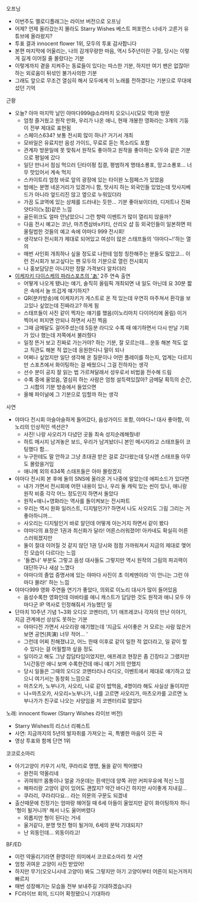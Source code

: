 오프닝
- 이번주도 멜로디플래그는 라이브 버전으로 오프닝
- 어제? 언제 올라갔는지 몰라도 Starry Wishes 베스트 퍼포먼스 너네가 고른거 유튜브에 올라왔지?
- 투표 결과 innocent flower 1위, 모두의 투표 감사합니다
- 본편 마지막에 어울리는, 나의 감개무량한 마음, 역시 5주년이란 구절, 당시는 이렇게 길게 이어질 줄 몰랐다는 기분
- 이렇게까지 곁을 지켜주는 동료들이 있다는 따스한 기분, 하지만 여기 팬은 없잖아! 하는 외로움이 뒤섞인 불가사의한 기분
- 그래도 앞으로 무조건 열심히 해서 모두에게 이 노래를 전하겠다는 기분으로 무대에 섰던 기억

근황
- 오늘? 아마 마지막 날인 야마다999@소라마치 오오니시(모모 역)와 방문
  - 엄청 즐거웠고 원작 만화, 우리가 나온 애니, 현재 개봉한 영화라는 3개의 기둥이 전부 제대로 표현됨
  - 스페이스634? 보통 전시회 많이 하나? 거기서 개최
  - 모바일은 유료지만 음성 가이드, 무료로 듣는 목소리도 포함
  - 관계자 방문일에 못 맞춰서 원작도 좋아하고 원작을 좋아하는 모두와 같은 기분으로 평일에 갔다
  - 일단 만나서 점심 먹으러 딘타이펑 집결, 평범하게 명태소룡포, 망고소룡포... 너무 맛있어서 계속 먹지
  - 스카이트리 엄청 바로 앞의 광장에 있는 타이완 노점페스가 있었음 
  - 밤에는 분명 네온거리가 있겠거니 함, 맛사지 하는 외국인들 있었는데 맛사지베드가 아니라 엎드리진 않고 옆으로 누워있더라
  - 가끔 도쿄역에 있는 상체를 드러내는 듯한... 기분 좋아보이더라, 디저트나 진짜 얏타이(노점)같은 느낌
  - 골든위크도 얼마 안남았으니 그런 향락 이벤트가 많이 열리지 않을까?
  - 다음 전시 예고는 코난, 마츠켄삼바x키티, 산리오 샵 등 외국인들이 일본하면 떠올릴법한 것들의 예고 속에 야마다 999 전시회!
  - 생각보다 전시회가 제대로 되어있고 여성이 많은 스태프들의 '야마다~!'하는 열의
  - 매번 사인회 개최하나 싶을 정도로 나한테 엄청 칭찬해주는 분들도 많았고... 이런 전시회가 보고싶다는 팬 모두의 기분으로 열린 전시회지
  - 나 홍보담당은 아니지만 정말 가격보다 알차더라
- [이케자키 다이스케의 파라스포츠의 'あ'](https://www.youtube.com/watch?v=qZWxWeIcppM) 2주 연속 출연
  - 어떻게 나오게 됐냐는 얘기, 솔직히 올림픽 개최되면 내 일도 아닌데 요 30분 짧은 속에서 늘 뜨겁게 얘기하지?
  - QR(분카방송)에 이케자키가 게스트로 온 적 있는데 우연히 마주쳐서 환각을 보고있나 싶었는데 진짜라고? 하게 됨
  - 스태프들이 사진 같이 찍자는 얘기를 했음(이노리마치 다이어리에 올림) 이거 찍어서 퍼지면 안되나 하면서 사진 찍음 
  - 그때 금메달도 걸어주셨는데 5등분 라디오 수록 때 얘기하면서 다시 만날 기회가 있나 했는데 저쪽에서 불러줬다
  - 일정 뜬거 보고 진짜로 가는거야? 하는 기분, 잘 모르는데... 운동 해본 적도 없고 직관도 해본 적 없는데 응원한다니 말이 되나
  - 어쩌나 싶었지만 일단 생각해 온 질문이나 어떤 플레이를 하는지, 업계는 다르지만 스포츠에서 화이팅하는 걸 배웠으니 그걸 전하자는 생각
  - 선수 분이 공지 잘 읽는 법 가르쳐달래서 성우로서 비법을 전수해 드림
  - 수록 중에 울었음, 열심히 하는 사람은 엄청 설득력있잖아? 금메달 획득의 순간, 그 시합의 기분 방송에서 들었으면
  - 올해 파이널에 그 기분으로 임할까 하는 생각

사연
- 야마다 전시회 아슬아슬하게 들어갔다, 음성가이드 포함, 야마다~! 대사 좋아함, 이노리의 인상적인 섹션은?
  - 사진! 나랑 사오리가 다녔던 곳들 최속 성지순례해줬네!
  - 하트 메시지 남겨놓은 보드, 우리가 남겨놨더니 본인 메시지라고 스태프들이 코팅했다 함...
  - 누구한테도 말 안하고 그냥 초대권 받은 걸로 갔다왔는데 당시엔 스태프들 아무도 몰랐을거임
  - 애니메 외의 634쪽 스태프들은 아마 몰랐겠지
- 야마다 전시회 본 후에 둘의 SNS에 올라온 거 나중에 알았는데 에피소드가 있다면
  - 내가 가면서 전시회에 어떤 내용이 있나, 우리 둘 캐릭 있는 씬이 있나, 애니랑 원작 비중 각각 어느 정도인지 하면서 돌았다
  - 원작+애니+영화라는 역사를 돌이켜보는 전시파트
  - 우리는 역시 원화 일러스트, 디지털인가? 하면서 나도 사오리도 그림 그리는 거 좋아하니까... 
  - 사오리는 디지털인거 바로 알던데 어떻게 아는거지 하면서 같이 봤다
  - 야마다의 표정은 1권과 최신화가 달라! 어른스러워졌어! 아카네도 확실히 어른스러워졌지만
  - 둘이 절대 이어질 것 같지 않던 1권 당시와 점점 가까워져서 지금의 제대로 맺어진 모습이 다르다는 느낌
  - '들켰나' 부분도 그렇고 음성 대사들도 그렇지만 역시 원작의 그림의 파괴력이 대단하구나 새삼 느꼈다
  - 야마다의 졸업 증명서에 있는 야마다 사진이 초 이케멘이라 '이 언니는 그런 야마다 몰라!' 하는 느낌
- 야마다999 영화 주연들 연기가 좋았다, 의외로 이노리 대사가 많이 들어있음
  - 음성수록한 영화인데 아바타를 애니 캐스트가 담당한 것도 원작과 애니 모두 야마다군 IP 역사로 인정해줘서 가능했던 일
- 단마치 10주년 기념 1~3화 오디오 코멘터리, 1기 애프레코나 각자의 만난 이야기, 지금 관계에선 상상도 못하는 기분
  - 야마다전 가면서 사오리랑 얘기했는데 '지금도 사이좋은 거 모르는 사람 많은거 보면 공연(共演) 너무 적어... '
  - 그런데 어찌 친해졌냐고, 어느 한때 이후로 같이 일한 적 없더라고, 일 같이 할 수 있다는 걸 어필할까 싶을 정도
  - 일이라고 해도 그냥 잡담타임이었지만, 애프레코 현장은 좀 긴장타고 그랬지만 1시간동안 애니 보며 수록한건데 애니 얘기 거의 안했지
  - 당시 일들은 그때의 오디오 코멘터리나 라디오, 이벤트에서 제대로 얘기하고 있으니 여기서는 동창회 느낌으로
  - 마츠오카, 노부나가, 사오리, 나로 같이 밥먹음, 4명이라 해도 사실상 둘이지만
  - 나=마츠오카, 사오리=노부나가, 나를 고르면 사오리가, 마츠오카를 고르면 노부나가가 친구로 나오는 사양임을 저 코멘터리로 알았다

노래: innocent flower (Starry Wishes 라이브 버전)
- Starry Wishes의 리스너 리퀘스트
- 사연: 지금까지의 5년의 발자취를 가져오는 곡, 특별한 마음이 깃든 곡
- 영상 투표와 함께 단연 1위

코코로소마리
- 아기고양이 키우기 시작, 쿠라리로 명명, 둘을 같이 찍어봤다
  - 완전히 약올리네
  - 귀여워!!! 몸통이나 얼굴 가운데는 흰색인데 양쪽 귀만 커피우유에 적신 느낌
  - 해파리랑 고양이 같이 있어도 괜찮지? 약간 바다긴 하지만 사이좋게 지내길...
  - 쿠라리, 쿠라리다요... 라는 의문의 구문도 되겠네
- 출산때문에 친정가는 엄마랑 헤어질 때 6세 아들이 울었지만 같이 화이팅하자 하니 '형이 될거니까' 해서 나도 울어버렸다
  - 외롭지만 형이 된다는 거네
  - 울거같다, 분명 멋진 형이 될거야, 6세의 문턱 기대되지?
  - 난 외동인데... 외동이라고!

BF/ED
- 이런 약올리기라면 환영이란 의미에서 코코로소마리 첫 사연
- 엄청 귀여운 고양이 사진 받았어!
- 하지만 무기(오오니시네 고양이) 봐도 그렇지만 아기 고양이부터 어른이 되는거까지 빠르지
- 매번 성장해가는 모습들 전부 보내주길 기대하겠습니다
- FC라이브 회의, 드디어 확정됐으니 기대하라